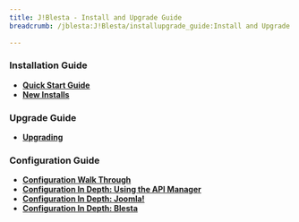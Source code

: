 ```yaml
---
title: J!Blesta - Install and Upgrade Guide
breadcrumb: /jblesta:J!Blesta/installupgrade_guide:Install and Upgrade Guide
 
---
```


### Installation Guide

* **[Quick Start Guide](jblesta/quickstart.md)**
* **[New Installs](jblesta/installupgrade_guide/newinstalls.md)**


### Upgrade Guide
* **[Upgrading](jblesta/installupgrade_guide/minor.md)**

### Configuration Guide
* **[Configuration Walk Through](jblesta/installupgrade_guide/configwalkthru.md)**
* **[Configuration In Depth:  Using the API Manager](jblesta/installupgrade_guide/apimanager.md)**
* **[Configuration In Depth:  Joomla!](jblesta/installupgrade_guide/configjoomla.md)**
* **[Configuration In Depth:  Blesta](jblesta/installupgrade_guide/configblesta.md)**